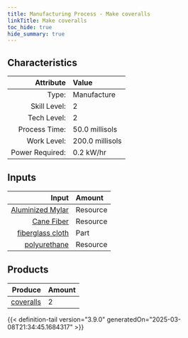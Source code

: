 ```yaml
---
title: Manufacturing Process - Make coveralls
linkTitle: Make coveralls
toc_hide: true
hide_summary: true
---
```

<!-- This is generated by the MarsSim HelpGenertor, do not edit. -->


## Characteristics

| Attribute      | Value |
|--------:|:------|
|Type:|Manufacture|
|Skill Level:|2|
|Tech Level:|2|
|Process Time:|50.0 millisols|
|Work Level:|200.0 millisols|
|Power Required:|0.2 kW/hr|

## Inputs

| Input      | Amount |
|--------:|:------|
|[Aluminized Mylar](/docs/definitions/resource/aluminized-mylar)|Resource|1.0 kg|
|[Cane Fiber](/docs/definitions/resource/cane-fiber)|Resource|0.2 kg|
|[fiberglass cloth](/docs/definitions/part/fiberglass-cloth)|Part|4|
|[polyurethane](/docs/definitions/resource/polyurethane)|Resource|0.1 kg|

## Products


| Produce      | Amount |
|--------:|:------|
|[coveralls](/docs/definitions/part/coveralls)|2|



{{< definition-tail version="3.9.0" generatedOn="2025-03-08T21:34:45.1684317" >}}



